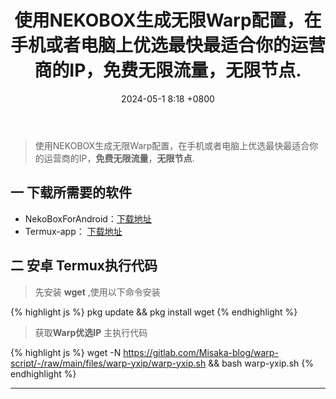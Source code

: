 ﻿---
layout: post
title: 使用NEKOBOX生成无限Warp配置，在手机或者电脑上优选最快最适合你的运营商的IP，免费无限流量，无限节点.
date: 2024-05-1 8:18 +0800
last_modified_at: 2024-05-1 8:18 +0800
tags: [VPN/Proxy, WARP]
toc:  true
---

> 使用NEKOBOX生成无限Warp配置，在手机或者电脑上优选最快最适合你的运营商的IP，**免费无限流量**，**无限节点**.



## 一 下载所需要的软件

- NekoBoxForAndroid：<a href="https://www.lanzouh.com/iXZMT1q0b65a">下载地址</a>
- Termux-app： <a href="https://www.lanzouh.com/i8toF1q0bexg">下载地址</a>



## 二 安卓 Termux执行代码

>先安装 **wget** ,使用以下命令安装

{% highlight js %}
pkg update && pkg install wget
{% endhighlight %}

>获取**Warp优选IP** 主执行代码

{% highlight js %}
wget -N https://gitlab.com/Misaka-blog/warp-script/-/raw/main/files/warp-yxip/warp-yxip.sh && bash warp-yxip.sh
{% endhighlight %}







-----


